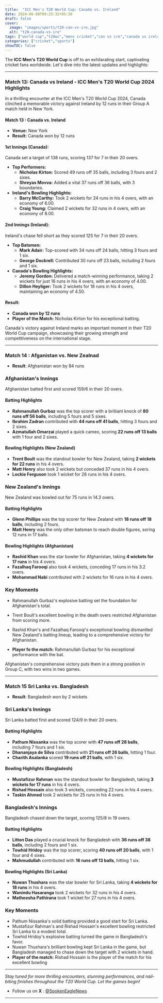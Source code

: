 ```yaml
---
title:  "ICC Men's T20 World Cup: Canada vs. Ireland"
date: 2024-06-08T09:25:32+05:30
draft: false
cover:
  image: "images/sports/t20-can-vs-ire.jpg"
  alt: "t20-canada-vs-ire"
tags: ["world cup","t20wc","mens cricket","can vs ire","canada vs ireland", "srilanka vs bangladesh"]
categories: ["cricket","sports"]
showTOC: false
---
```


The **ICC Men's T20 World Cup** is off to an exhilarating start, captivating cricket fans worldwide. Let's dive into the latest updates and highlights:

---

### Match 13: Canada vs Ireland - ICC Men's T20 World Cup 2024 Highlights

In a thrilling encounter at the ICC Men's T20 World Cup 2024, Canada clinched a memorable victory against Ireland by 12 runs in their Group A match held in New York.

#### Match 13 : Canada vs. Ireland
- **Venue:** New York
- **Result:** Canada won by 12 runs

#### 1st Innings (Canada):
Canada set a target of 138 runs, scoring 137 for 7 in their 20 overs.
- **Top Performers:**
    - **Nicholas Kirton:** Scored 49 runs off 35 balls, including 3 fours and 2 sixes.
    - **Shreyas Movva:** Added a vital 37 runs off 36 balls, with 3 boundaries.
- **Ireland's Bowling Highlights:**
    - **Barry McCarthy:** Took 2 wickets for 24 runs in his 4 overs, with an economy of 6.00.
    - **Craig Young:** Claimed 2 wickets for 32 runs in 4 overs, with an economy of 8.00.

#### 2nd Innings (Ireland):
Ireland's chase fell short as they scored 125 for 7 in their 20 overs.
- **Top Batsmen:**
    - **Mark Adair:** Top-scored with 34 runs off 24 balls, hitting 3 fours and 1 six.
    - **George Dockrell:** Contributed 30 runs off 23 balls, including 2 fours and 1 six.
- **Canada's Bowling Highlights:**
    - **Jeremy Gordon:** Delivered a match-winning performance, taking 2 wickets for just 16 runs in his 4 overs, with an economy of 4.00.
    - **Dillon Heyliger:** Took 2 wickets for 18 runs in his 4 overs, maintaining an economy of 4.50.

#### Result:
- **Canada won by 12 runs**
- **Player of the Match:** Nicholas Kirton for his exceptional batting.

Canada's victory against Ireland marks an important moment in their T20 World Cup campaign, showcasing their growing strength and competitiveness on the international stage.

---

### Match 14 : Afganistan vs. New Zealnad
- **Result**: Afghanistan won by 84 runs

### Afghanistan's Innings
Afghanistan batted first and scored 159/6 in their 20 overs.

#### Batting Highlights
- **Rahmanullah Gurbaz** was the top scorer with a brilliant knock of **80 runs off 56 balls**, including 5 fours and 5 sixes.
- **Ibrahim Zadran** contributed with **44 runs off 41 balls**, hitting 3 fours and 2 sixes.
- **Azmatullah Omarzai** played a quick cameo, scoring **22 runs off 13 balls** with 1 four and 2 sixes.

#### Bowling Highlights (New Zealand)
- **Trent Boult** was the standout bowler for New Zealand, taking **2 wickets for 22 runs** in his 4 overs.
- **Matt Henry** also took 2 wickets but conceded 37 runs in his 4 overs.
- **Lockie Ferguson** took 1 wicket for 28 runs in his 4 overs.

### New Zealand's Innings
New Zealand was bowled out for 75 runs in 14.3 overs.

#### Batting Highlights
- **Glenn Phillips** was the top scorer for New Zealand with **18 runs off 18 balls**, including 2 fours.
- **Matt Henry** was the only other batsman to reach double figures, soring 12 runs in 17 balls.

#### Bowling Highlights (Afghanistan)
- **Rashid Khan** was the star bowler for Afghanistan, taking **4 wickets for 17 runs** in his 4 overs.
- **Fazalhaq Farooqi** also took 4 wickets, conceding 17 runs in his 3.2 overs.
- **Mohammad Nabi** contributed with 2 wickets for 16 runs in his 4 overs.

### Key Moments
- Rahmanullah Gurbaz's explosive batting set the foundation for Afghanistan's total.
- Trent Boult's excellent bowling in the death overs restricted Afghanistan from scoring more.
- Rashid Khan's and Fazalhaq Farooqi's exceptional bowling dismantled New Zealand's batting lineup, leading to a comprehensive victory for Afghanistan.

- **Player fo the match:** Rahmanullah Gurbaz for his exceptional performance with the bat. 

Afghanistan's comprehensive victory puts them in a strong position in Group C, with two wins in two games.

---

### Match 15 Sri Lanka vs. Bangladesh 
- **Result**: Bangladesh won by 2 wickets

### Sri Lanka's Innings
Sri Lanka batted first and scored 124/9 in their 20 overs.

#### Batting Highlights
- **Pathum Nissanka** was the top scorer with **47 runs off 28 balls**, including 7 fours and 1 six.
- **Dhananjaya de Silva** contributed with **21 runs off 26 balls**, hitting 1 four.
- **Charith Asalanka** scored **19 runs off 21 balls**, with 1 six.

#### Bowling Highlights (Bangladesh)
- **Mustafizur Rahman** was the standout bowler for Bangladesh, taking **3 wickets for 17 runs** in his 4 overs.
- **Rishad Hossain** also took 3 wickets, conceding 22 runs in his 4 overs.
- **Taskin Ahmed** took 2 wickets for 25 runs in his 4 overs.

### Bangladesh's Innings
Bangladesh chased down the target, scoring 125/8 in 19 overs.

#### Batting Highlights
- **Litton Das** played a crucial knock for Bangladesh with **36 runs off 38 balls**, including 2 fours and 1 six.
- **Towhid Hridoy** was the top scorer, scoring **40 runs off 20 balls**, with 1 four and 4 sixes.
- **Mahmudullah** contributed with **16 runs off 13 balls**, hitting 1 six.

#### Bowling Highlights (Sri Lanka)
- **Nuwan Thushara** was the star bowler for Sri Lanka, taking **4 wickets for 18 runs** in his 4 overs.
- **Wanindu Hasaranga** took 2 wickets for 32 runs in his 4 overs.
- **Matheesha Pathirana** took 1 wicket for 27 runs in his 4 overs.

### Key Moments
- Pathum Nissanka's solid batting provided a good start for Sri Lanka.
- Mustafizur Rahman's and Rishad Hossain's excellent bowling restricted Sri Lanka to a modest total.
- Towhid Hridoy's explosive batting turned the game in Bangladesh's favor.
- Nuwan Thushara's brilliant bowling kept Sri Lanka in the game, but Bangladesh managed to chase down the target with 2 wickets in hand.
- **Player of the match:** Rishad Hossain is the player of the match for his excellent bowling


---

_Stay tuned for more thrilling encounters, stunning performances, and nail-biting finishes throughout the T20 World Cup. Let the games begin!_
- Follow us on **X** : [@SpokenEagleNews](https://x.com/SpokenEagleNews?t=YP2NMSxVIYUbD9VoQukz8g&s=08)

---